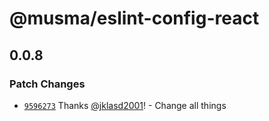 # @musma/eslint-config-react

## 0.0.8

### Patch Changes

- [`9596273`](https://github.com/Musma/react-libraries/commit/9596273cdffea470f5b2fd3a5b97c7faa2adf058) Thanks [@jklasd2001](https://github.com/jklasd2001)! - Change all things
